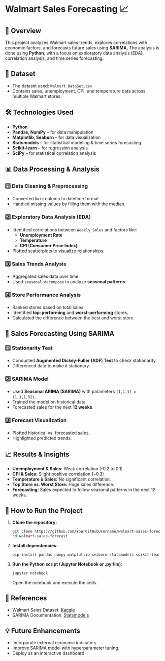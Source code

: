 # Walmart Sales Forecasting 📈

## 📌 Overview
This project analyzes Walmart sales trends, explores correlations with economic factors, and forecasts future sales using **SARIMA**. The analysis is done using **Python**, with a focus on exploratory data analysis (EDA), correlation analysis, and time series forecasting.

## 📂 Dataset
- The dataset used: `Walmart DataSet.csv`
- Contains sales, unemployment, CPI, and temperature data across multiple Walmart stores.

## 🛠 Technologies Used
- **Python**
- **Pandas, NumPy** – for data manipulation
- **Matplotlib, Seaborn** – for data visualization
- **Statsmodels** – for statistical modeling & time series forecasting
- **Scikit-learn** – for regression analysis
- **SciPy** – for statistical correlation analysis

## 📊 Data Processing & Analysis
### **1️⃣ Data Cleaning & Preprocessing**
- Converted `Date` column to datetime format.
- Handled missing values by filling them with the median.

### **2️⃣ Exploratory Data Analysis (EDA)**
- Identified correlations between `Weekly_Sales` and factors like:
  - **Unemployment Rate**
  - **Temperature**
  - **CPI (Consumer Price Index)**
- Plotted scatterplots to visualize relationships.

### **3️⃣ Sales Trends Analysis**
- Aggregated sales data over time.
- Used `seasonal_decompose` to analyze **seasonal patterns**.

### **4️⃣ Store Performance Analysis**
- Ranked stores based on total sales.
- Identified **top-performing** and **worst-performing** stores.
- Calculated the difference between the best and worst store.

## 🔮 Sales Forecasting Using SARIMA
### **1️⃣ Stationarity Test**
- Conducted **Augmented Dickey-Fuller (ADF) Test** to check stationarity.
- Differenced data to make it stationary.

### **2️⃣ SARIMA Model**
- Used **Seasonal ARIMA (SARIMA)** with parameters `(1,1,1) x (1,1,1,52)`.
- Trained the model on historical data.
- Forecasted sales for the next **12 weeks**.

### **3️⃣ Forecast Visualization**
- Plotted historical vs. forecasted sales.
- Highlighted predicted trends.

## 📈 Results & Insights
- **Unemployment & Sales:** Weak correlation (-0.2 to 0.1)
- **CPI & Sales:** Slight positive correlation (~0.3)
- **Temperature & Sales:** No significant correlation.
- **Top Store vs. Worst Store:** Huge sales difference.
- **Forecasting:** Sales expected to follow seasonal patterns in the next 12 weeks.

## 🚀 How to Run the Project
1. **Clone the repository:**
   ```sh
   git clone https://github.com/YourGitHubUsername/walmart-sales-forecast.git
   cd walmart-sales-forecast
   ```
2. **Install dependencies:**
   ```sh
   pip install pandas numpy matplotlib seaborn statsmodels scikit-learn scipy
   ```
3. **Run the Python script (Jupyter Notebook or .py file):**
   ```sh
   jupyter notebook
   ```
   Open the notebook and execute the cells.

## 🔗 References
- Walmart Sales Dataset: [Kaggle](https://www.kaggle.com/datasets/)
- SARIMA Documentation: [Statsmodels](https://www.statsmodels.org/)

## 💡 Future Enhancements
- Incorporate external economic indicators.
- Improve SARIMA model with hyperparameter tuning.
- Deploy as an interactive dashboard.


